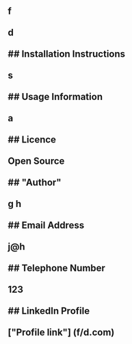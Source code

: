 ## f <br/><br/>d <br/><br/>## Installation Instructions <br/><br/> s <br/><br/> ## Usage Information <br/><br/> a <br/><br/> ## Licence <br/><br/> Open Source <br/><br/> ## "Author" <br/><br/> g h  <br/><br/>## Email Address <br/><br/> j@h <br/><br/> ## Telephone Number <br/><br/> 123 <br/><br/> ## LinkedIn Profile <br/><br/> ["Profile link"] (f/d.com) <br/><br/> 